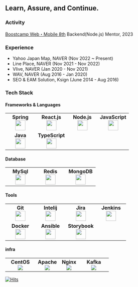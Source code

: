 ## Learn, Assure, and Continue.

### Activity
[Boostcamp Web・Mobile 8th](https://boostcamp.connect.or.kr/) Backend(Node.js) Mentor, 2023


### Experience
- Yahoo Japan Map, NAVER (Nov 2022 ~ Present)
- Line Place, NAVER (Nov 2021 - Nov 2022)
- Vlive, NAVER (Jan 2020 - Nov 2021)
- WAV, NAVER (Aug 2016 - Jan 2020)
- SEO & EAM Solution, Ksign (June 2014 - Aug 2016)

### Tech Stack
#### Frameworks & Languages
<table width="320px">
  <tbody>
    <tr valign="top">
      <td width="80px" align="center">
        <span><strong>Spring</strong></span><br>
        <img height="32px" src="https://cdn.jsdelivr.net/gh/devicons/devicon/icons/spring/spring-original.svg" />
      </td>
      <td align="center">
        <span><strong>React.js</strong></span><br>
        <img height="32px" src="https://cdn.jsdelivr.net/gh/devicons/devicon/icons/react/react-original.svg">
      </td>
      <td width="80px" align="center">
        <span><strong>Node.js</strong></span><br>
        <img height="32px" src="https://cdn.jsdelivr.net/gh/devicons/devicon/icons/nodejs/nodejs-original.svg" />
      </td>
      <td width="80px" align="center">
        <span><strong>JavaScript</strong></span><br>
        <img height="32px" src="https://cdn.jsdelivr.net/gh/devicons/devicon/icons/javascript/javascript-original.svg">
      </td>
    </tr>
    <tr valign="top">
      <td width="80px" align="center">
        <span><strong>Java</strong></span><br>
        <img height="32" src="https://cdn.jsdelivr.net/gh/devicons/devicon/icons/java/java-original.svg">
      </td>
      <td width="80px" align="center">
        <span><strong>TypeScript</strong></span><br>
        <img height="32" src="https://cdn.jsdelivr.net/gh/devicons/devicon/icons/typescript/typescript-original.svg">
      </td>
    </tr>
  </tbody>
</table>

#### Database
<table width="320px">
  <tbody>
    <tr valign="top">
      <td width="80px" align="center">
        <span><strong>MySql</strong></span><br>
        <img height="32px" src="https://cdn.jsdelivr.net/gh/devicons/devicon/icons/mysql/mysql-original.svg" />
      </td>
      <td width="80px" align="center">
        <span><strong>Redis</strong></span><br>
        <img height="32px" src="https://cdn.jsdelivr.net/gh/devicons/devicon/icons/redis/redis-original.svg" />
      </td>
      <td width="80px" align="center">
        <span><strong>MongoDB</strong></span><br>
        <img height="32px" src="https://cdn.jsdelivr.net/gh/devicons/devicon/icons/mongodb/mongodb-original.svg" />
      </td>
    </tr>
  </tbody>
</table>

#### Tools
<table width="320px">
  <tbody>
    <tr valign="top">
      <td width="80px" align="center">
        <span><strong>Git</strong></span><br>
        <img height="32px" src="https://cdn.jsdelivr.net/gh/devicons/devicon/icons/git/git-original.svg" />
      </td>
      <td align="center">
        <span><strong>Intelij</strong></span><br>
        <img height="32px" src="https://cdn.jsdelivr.net/gh/devicons/devicon/icons/intellij/intellij-original.svg">
      </td>
       <td width="80px" align="center">
        <span><strong>Jira</strong></span><br>
        <img height="32px" src="https://cdn.jsdelivr.net/gh/devicons/devicon/icons/jira/jira-original.svg">
      </td>
       <td width="80px" align="center">
        <span><strong>Jenkins</strong></span><br>
        <img height="32px" src="https://cdn.jsdelivr.net/gh/devicons/devicon/icons/jenkins/jenkins-original.svg" />
      </td>
    </tr>
    <tr valign="top">
      <td width="80px" align="center">
        <span><strong>Docker</strong></span><br>
        <img height="32px" src="https://cdn.jsdelivr.net/gh/devicons/devicon/icons/docker/docker-original.svg">
      </td>
      <td width="80px" align="center">
        <span><strong>Ansible</strong></span><br>
        <img height="32px" src="https://cdn.jsdelivr.net/gh/devicons/devicon@latest/icons/ansible/ansible-original.svg" />
      </td>
      <td width="80px" align="center">
        <span><strong>Storybook</strong></span><br>
        <img height="32px" src="https://cdn.jsdelivr.net/gh/devicons/devicon@latest/icons/storybook/storybook-original.svg" />
      </td>
    </tr>
  </tbody>
</table>

#### infra
<table width="320px">
  <tbody>
    <tr valign="top">
      <td width="80px" align="center">
        <span><strong>CentOS</strong></span><br>
        <img src="https://cdn.jsdelivr.net/gh/devicons/devicon@latest/icons/centos/centos-original.svg" />
      </td>
      <td align="center">
        <span><strong>Apache</strong></span><br>
        <img src="https://cdn.jsdelivr.net/gh/devicons/devicon@latest/icons/apache/apache-original.svg" />
      </td>
      <td align="center">
        <span><strong>Nginx</strong></span><br>
        <img src="https://cdn.jsdelivr.net/gh/devicons/devicon@latest/icons/nginx/nginx-original.svg" />
      </td>
       <td width="80px" align="center">
        <span><strong>Kafka</strong></span><br>
         <img src="https://cdn.jsdelivr.net/gh/devicons/devicon@latest/icons/apachekafka/apachekafka-original.svg" />
      </td>
    </tr>
  </tbody>
</table>


[![Hits](https://hits.seeyoufarm.com/api/count/incr/badge.svg?url=https%3A%2F%2Fgithub.com%2Finsidedw&count_bg=%2379C83D&title_bg=%23555555&icon=&icon_color=%23E7E7E7&title=hits&edge_flat=false)](https://hits.seeyoufarm.com)



<!--
**insidedw/insidedw** is a ✨ _special_ ✨ repository because its `README.md` (this file) appears on your GitHub profile.

Here are some ideas to get you started:

- 🔭 I’m currently working on ...
- 🌱 I’m currently learning ...
- 👯 I’m looking to collaborate on ...
- 🤔 I’m looking for help with ...
- 💬 Ask me about ...
- 📫 How to reach me: ...
- 😄 Pronouns: ...
- ⚡ Fun fact: ...


<h3 align="center">🛠 Tech Stack 🛠</h3>

<p align="center"> Techs that I've used at least once </p>

<p align="center">
  <img src="https://img.shields.io/badge/Java-007396?style=flat-square&logo=Java&logoColor=white"/></a>&nbsp 
  <img src="https://img.shields.io/badge/Javascript-ffb13b?style=flat-square&logo=javascript&logoColor=white"/></a>&nbsp 
  <img src="https://img.shields.io/badge/css-1572B6?style=flat-square&logo=css3&logoColor=white"/></a>&nbsp 
  <img src="https://img.shields.io/badge/Go-11B48A?style=flat-square&logo=Go&logoColor=white"/></a>&nbsp 
  <br>
  <img src="https://img.shields.io/badge/SpringBoot-6DB33F?style=flat-square&logo=Spring&logoColor=white"/></a>&nbsp 
  <img src="https://img.shields.io/badge/Django-092E20?style=flat-square&logo=Django&logoColor=white"/></a>&nbsp 
  <img src="https://img.shields.io/badge/Mysql-E6B91E?style=flat-square&logo=MySql&logoColor=white"/></a>&nbsp 
  <img src="https://img.shields.io/badge/HyperledgerFabric-DB3552?style=flat-square&logo=Hulu&logoColor=white"/></a>&nbsp 
  <img src="https://img.shields.io/badge/aws-333664?style=flat-square&logo=amazon-aws&logoColor=white"/></a>&nbsp 
  <img src="https://img.shields.io/badge/elasticsearch-005571?style=flat-square&logo=elasticsearch&logoColor=white"/></a>&nbsp 
</p>

-->
